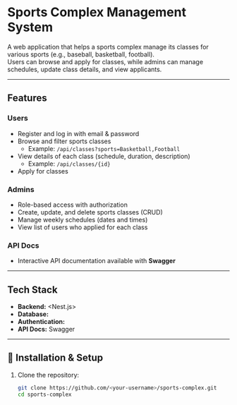 #  Sports Complex Management System

A web application that helps a sports complex manage its classes for various sports (e.g., baseball, basketball, football).  
Users can browse and apply for classes, while admins can manage schedules, update class details, and view applicants.

---

##  Features

###  Users
- Register and log in with email & password
- Browse and filter sports classes  
  - Example: `/api/classes?sports=Basketball,Football`
- View details of each class (schedule, duration, description)  
  - Example: `/api/classes/{id}`
- Apply for classes

### Admins
- Role-based access with authorization
- Create, update, and delete sports classes (CRUD)
- Manage weekly schedules (dates and times)
- View list of users who applied for each class

###  API Docs
- Interactive API documentation available with **Swagger**

---

##  Tech Stack

- **Backend:** <Nest.js>  
- **Database:** <PostgreSQL >  
- **Authentication:** <JWT >  
- **API Docs:** Swagger 

---

## 🚀 Installation & Setup

1. Clone the repository:
   ```bash
   git clone https://github.com/<your-username>/sports-complex.git
   cd sports-complex
